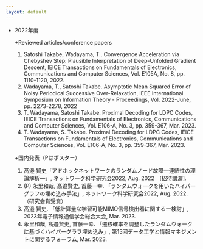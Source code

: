 ```yaml
---
layout: default
---
```


- 2022年度

  +Reviewed articles/conference papers

  1. Satoshi Takabe, Wadayama, T.. Convergence Acceleration via Chebyshev Step: Plausible Interpretation of Deep-Unfolded Gradient Descent, IEICE Transactions on Fundamentals of Electronics, Communications and Computer Sciences, Vol. E105A, No. 8, pp. 1110-1120, 2022.
  2. Wadayama, T., Satoshi Takabe. Asymptotic Mean Squared Error of Noisy Periodical Successive Over-Relaxation, IEEE International Symposium on Information Theory - Proceedings, Vol. 2022-June, pp. 2273-2278, 2022
  3. T. Wadayama, Satoshi Takabe. Proximal Decoding for LDPC Codes, IEICE Transactions on Fundamentals of Electronics, Communications and Computer Sciences, Vol. E106-A, No. 3, pp. 359-367, Mar. 2023.
  4. T. Wadayama, S. Takabe. Proximal Decoding for LDPC Codes, IEICE Transactions on Fundamentals of Electronics, Communications and Computer Sciences, Vol. E106-A, No. 3, pp. 359-367, Mar. 2023.

  +国内発表（Pはポスター）

  1. 髙邉 賢史「アドホックネットワークのランダムノード故障―連結性の理論解析―」, ネットワーク科学研究会2022, Aug. 2022　[招待講演].
  2. (P) 永里和哉, 髙邉賢史, 首藤一幸. 「ランダムウォークを用いたハイパーグラフの埋め込み手法」, ネットワーク科学研究会2022, Aug. 2022.（研究会賞受賞）
  3. 髙邉 賢史. 「低計算量な学習可能MIMO信号検出器に関する一検討」, 2023年電子情報通信学会総合大会, Mar. 2023.
  4. 永里和哉, 髙邉賢史, 首藤一幸. 「遷移確率を調整したランダムウォークに基づくハイパーグラフ埋め込み」, 第15回データ工学と情報マネジメントに関するフォーラム, Mar. 2023.
